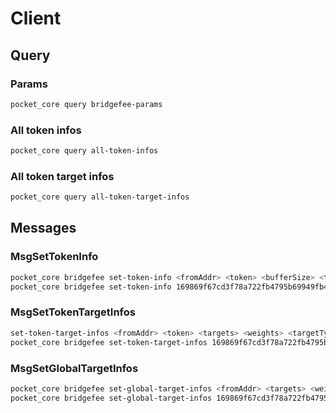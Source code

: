 # Client

## Query

### Params

```sh
pocket_core query bridgefee-params
```

### All token infos

```sh
pocket_core query all-token-infos
```

### All token target infos

```sh
pocket_core query all-token-target-infos
```

## Messages

### MsgSetTokenInfo

```sh
pocket_core bridgefee set-token-info <fromAddr> <token> <bufferSize> <tokenSpecificConfig> <fee> <chainId>
pocket_core bridgefee set-token-info 169869f67cd3f78a722fb4795b69949fb4bc9084 upokt 1000 0 10000 testnet
```

### MsgSetTokenTargetInfos

```sh
set-token-target-infos <fromAddr> <token> <targets> <weights> <targetTypes> <fee> <chainId>
pocket_core bridgefee set-token-target-infos 169869f67cd3f78a722fb4795b69949fb4bc9084 upokt 924364bbf0347842e1e0fa9cd2167dc630fc3c0c,a9cb5f27e7a4b2be3045439f151d3e68108cd65c 1,1 Address,Address 10000 testnet
```

### MsgSetGlobalTargetInfos

```sh
pocket_core bridgefee set-global-target-infos <fromAddr> <targets> <weights> <targetTypes> <fee> <chainId>
pocket_core bridgefee set-global-target-infos 169869f67cd3f78a722fb4795b69949fb4bc9084 924364bbf0347842e1e0fa9cd2167dc630fc3c0c 1 Burn 10000 testnet
```
